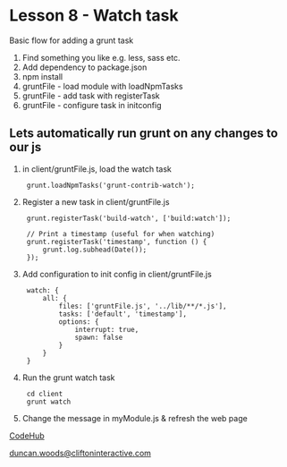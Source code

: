 Lesson 8 - Watch task
=====================

Basic flow for adding a grunt task

1. Find something you like e.g. less, sass etc.
2. Add dependency to package.json
3. npm install
4. gruntFile - load module with loadNpmTasks
5. gruntFile - add task with registerTask
6. gruntFile - configure task in initconfig


Lets automatically run grunt on any changes to our js
-----------------------------------------------------

1. in client/gruntFile.js, load the watch task

        grunt.loadNpmTasks('grunt-contrib-watch');

2. Register a new task in client/gruntFile.js

        grunt.registerTask('build-watch', ['build:watch']);

        // Print a timestamp (useful for when watching)
        grunt.registerTask('timestamp', function () {
            grunt.log.subhead(Date());
        });

3. Add configuration to init config in client/gruntFile.js

        watch: {
            all: {
                files: ['gruntFile.js', '../lib/**/*.js'],
                tasks: ['default', 'timestamp'],
                options: {
                    interrupt: true,
                    spawn: false
                }
            }
        }

4. Run the grunt watch task

        cd client
        grunt watch

5. Change the message in myModule.js & refresh the web page


[CodeHub](http://www.codehub.org.uk/)

<duncan.woods@cliftoninteractive.com>